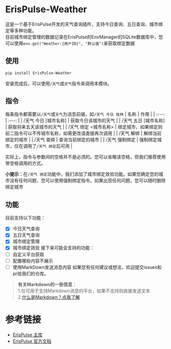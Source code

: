 # ErisPulse-Weather
这是一个基于ErisPulse开发的天气查询插件，支持今日查询、五日查询、城市绑定等多种功能。  
目前城市绑定管理的数据记录在ErisPulse的EnvManager的SQLite数据库中，您可以使用`env.get("Weather:{用户ID}", "默认值")`来获取绑定数据
## 使用
~~~bash
pip install ErisPulse-Weather
~~~
安装完成后，可以使用`/天气`或`天气`指令来调用本模块。  

## 指令
每条指令都需要以`/天气`或`天气`为消息前缀，如`/天气 今日 桂林`
| 名称 | 作用 |
| :---: | :---: |
| /天气 今日 [城市名称] | 获取今日该城市的天气 |
| /天气 五日 [城市名称] | 获取将来五天该城市的天气 |
| /天气 绑定 <城市名称> | 绑定城市，如果绑定则前二指令可以不传城市名称，如需更改请直接再次调用 |
| /天气 解绑 | 解绑当前绑定的城市 | 
| /天气 查绑 | 查询当前绑定的城市 |
| /天气 强制绑定 | 强制绑定城市，仅在调用了`/天气 绑定`后可用 |

实际上，指令与参数间的空格并不是必须的。您可以省略该空格，但我们推荐使用带空格调用的方式。

**小提示**：在`/天气 绑定`功能中，我们添加了城市绑定效验功能。如果您确定您的城市没有任何问题，您可以使用强制绑定指令。如果出现任何问题，您可以随时删除绑定城市

## 功能
目前支持以下功能：  
- [x] 今日天气查询
- [x] 五日天气查询
- [x] 城市绑定管理
- [x] 城市绑定效验
接下来可能会支持的功能：  
- [ ] 自定义平台获取
- [ ] 配置哪些内容不展示
- [ ] 使用MarkDown发送消息内容
如果您有任何建议或想法，欢迎提交issues和pr给我们的仓库。

> **有关Markdown的一些信息**：  
> 1.仅可用于支持Markdown消息的平台，如果不支持则直接发送文本  
> 2.[什么是Markdown？点我了解](https://markdown.com.cn/intro.html)

# 参考链接
- [ErisPulse 主库](https://www.github.com/ErisPulse/ErisPulse)
- [ErisPulse 官方文档](https://www.erisdev.com)